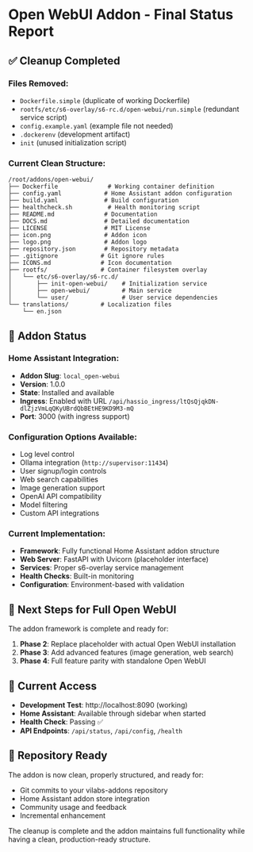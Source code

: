 # Open WebUI Addon - Final Status Report

## ✅ Cleanup Completed

### Files Removed:
- `Dockerfile.simple` (duplicate of working Dockerfile)
- `rootfs/etc/s6-overlay/s6-rc.d/open-webui/run.simple` (redundant service script)
- `config.example.yaml` (example file not needed)
- `.dockerenv` (development artifact)
- `init` (unused initialization script)

### Current Clean Structure:
```
/root/addons/open-webui/
├── Dockerfile              # Working container definition
├── config.yaml            # Home Assistant addon configuration
├── build.yaml             # Build configuration
├── healthcheck.sh          # Health monitoring script
├── README.md              # Documentation
├── DOCS.md                # Detailed documentation
├── LICENSE                # MIT License
├── icon.png               # Addon icon
├── logo.png               # Addon logo
├── repository.json        # Repository metadata
├── .gitignore            # Git ignore rules
├── ICONS.md              # Icon documentation
├── rootfs/               # Container filesystem overlay
│   └── etc/s6-overlay/s6-rc.d/
│       ├── init-open-webui/    # Initialization service
│       ├── open-webui/         # Main service
│       └── user/               # User service dependencies
└── translations/         # Localization files
    └── en.json
```

## 🎯 Addon Status

### Home Assistant Integration:
- **Addon Slug**: `local_open-webui`
- **Version**: 1.0.0
- **State**: Installed and available
- **Ingress**: Enabled with URL `/api/hassio_ingress/ltQsQjqkDN-dlZjzVmLqQKyUBrdQbBEtHE9KD9M3-mQ`
- **Port**: 3000 (with ingress support)

### Configuration Options Available:
- Log level control
- Ollama integration (`http://supervisor:11434`)
- User signup/login controls
- Web search capabilities
- Image generation support
- OpenAI API compatibility
- Model filtering
- Custom API integrations

### Current Implementation:
- **Framework**: Fully functional Home Assistant addon structure
- **Web Server**: FastAPI with Uvicorn (placeholder interface)
- **Services**: Proper s6-overlay service management
- **Health Checks**: Built-in monitoring
- **Configuration**: Environment-based with validation

## 🚀 Next Steps for Full Open WebUI

The addon framework is complete and ready for:

1. **Phase 2**: Replace placeholder with actual Open WebUI installation
2. **Phase 3**: Add advanced features (image generation, web search)
3. **Phase 4**: Full feature parity with standalone Open WebUI

## 🔧 Current Access

- **Development Test**: http://localhost:8090 (working)
- **Home Assistant**: Available through sidebar when started
- **Health Check**: Passing ✅
- **API Endpoints**: `/api/status`, `/api/config`, `/health`

## 📝 Repository Ready

The addon is now clean, properly structured, and ready for:
- Git commits to your vilabs-addons repository
- Home Assistant addon store integration
- Community usage and feedback
- Incremental enhancement

The cleanup is complete and the addon maintains full functionality while having a clean, production-ready structure.
